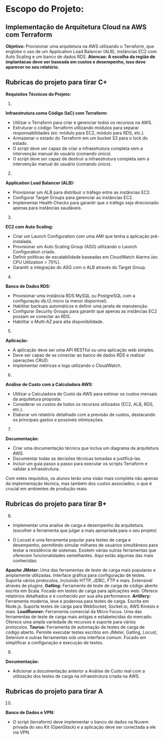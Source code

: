 # **Escopo do Projeto:** 
## Implementação de Arquitetura Cloud na AWS com Terraform
**Objetivo:** Provisionar uma arquitetura na AWS utilizando o Terraform, que englobe o uso de um Application Load Balancer (ALB), instâncias EC2 com Auto Scaling e um banco de dados RDS.
**Atencao: A escolha da região de implantacao deve ser baseada em custos e desempenho, isso deve aparecer no seu relatório.**

## **Rubricas do projeto para tirar C+**
**Requisitos Técnicos do Projeto:**

1.
**Infraestrutura como Código (IaC) com Terraform:**
- Utilizar o Terraform para criar e gerenciar todos os recursos na AWS.
- Estruturar o código Terraform utilizando módulos para separar responsabilidades (ex: módulo para EC2, módulo para RDS, etc.).
- Armazenar o estado do Terraform em um bucket S3 para o lock do estado.
- O script deve ser capaz de criar a infraestrutura completa sem a intervenção manual do usuário (comando único).
- O script deve ser capaz de destruir a infraestrutura completa sem a intervenção manual do usuário (comando único).


2.
**Application Load Balancer (ALB):**
* Provisionar um ALB para distribuir o tráfego entre as instâncias EC2.
* Configurar Target Groups para gerenciar as instâncias EC2.
* Implementar Health Checks para garantir que o tráfego seja direcionado apenas para instâncias saudáveis.

3.
**EC2 com Auto Scaling:**
* Criar um Launch Configuration com uma AMI que tenha a aplicação pré-instalada.
* Provisionar um Auto Scaling Group (ASG) utilizando o Launch Configuration criado.
* Definir políticas de escalabilidade baseadas em CloudWatch Alarms (ex: CPU Utilization > 70%).
* Garantir a integração do ASG com o ALB através do Target Group.

4.
**Banco de Dados RDS:**
* Provisionar uma instância RDS MySQL ou PostgreSQL com a configuração db.t2.micro (a menor disponível).
* Habilitar backups automáticos e definir uma janela de manutenção.
* Configurar Security Groups para garantir que apenas as instâncias EC2 possam se conectar ao RDS.
* Habilitar o Multi-AZ para alta disponibilidade.

5.
**Aplicação:**
* A aplicação deve ser uma API RESTful ou uma aplicação web simples.
* Deve ser capaz de se conectar ao banco de dados RDS e realizar operações CRUD.
* Implementar métricas e logs utilizando o CloudWatch.

6.
**Análise de Custo com a Calculadora AWS:**
* Utilizar a Calculadora de Custo da AWS para estimar os custos mensais da arquitetura proposta.
* Considerar os custos de todos os recursos utilizados (EC2, ALB, RDS, etc.).
* Elaborar um relatório detalhado com a previsão de custos, destacando os principais gastos e possíveis otimizações.

7.
**Documentação:**
* Criar uma documentação técnica que inclua um diagrama da arquitetura AWS.
* Documentar todas as decisões técnicas tomadas e justificá-las.
* Incluir um guia passo a passo para executar os scripts Terraform e validar a infraestrutura.

Com estes requisitos, os alunos terão uma visão mais completa não apenas da implementação técnica, mas também dos custos associados, o que é crucial em ambientes de produção reais. 

## **Rubricas do projeto para tirar B+**

8.
* Implementar uma analise de carga e desempenho da arquitetura. (escolher a ferramenta que julgar a mais apropriada para o seu projeto)

* O Locust é uma ferramenta popular para testes de carga e desempenho, permitindo simular milhares de usuários simultâneos para testar a resistência de sistemas. Existem várias outras ferramentas que oferecem funcionalidades semelhantes. Aqui estão algumas das mais conhecidas:

**Apache JMeter:**
Uma das ferramentas de teste de carga mais populares e amplamente utilizadas.
Interface gráfica para configuração de testes.
Suporta vários protocolos, incluindo HTTP, JDBC, FTP e mais.
Extensível através de plugins.
**Gatling:**
Ferramenta de teste de carga de código aberto escrita em Scala.
Focado em testes de carga para aplicações web.
Oferece relatórios detalhados e é conhecido por sua alta performance.
**Artillery:**
Ferramenta moderna, leve e poderosa para testes de carga.
Escrita em Node.js.
Suporta testes de carga para WebSocket, Socket.io, AWS Kinesis e mais.
**LoadRunner:**
Ferramenta comercial da Micro Focus.
Uma das ferramentas de teste de carga mais antigas e estabelecidas do mercado.
Oferece uma ampla variedade de recursos e suporte para vários protocolos.
**Taurus:**
Ferramenta de automação de testes de carga de código aberto.
Permite executar testes escritos em JMeter, Gatling, Locust, Selenium e outras ferramentas sob uma interface comum.
Focado em simplificar a configuração e execução de testes.


9.
**Documentação:**
* Adicionar a documentação anterior a Análise de Custo real com a utilização dos testes de carga na infraestrutura criada na AWS.

## **Rubricas do projeto para tirar A**

10.
**Banco de Dados e VPN:**
* O script (terraform) deve implementar o banco de dados na Nuvem privada do seu Kit (OpenStack) e a aplicação deve ser conectada a ele via VPN. 

